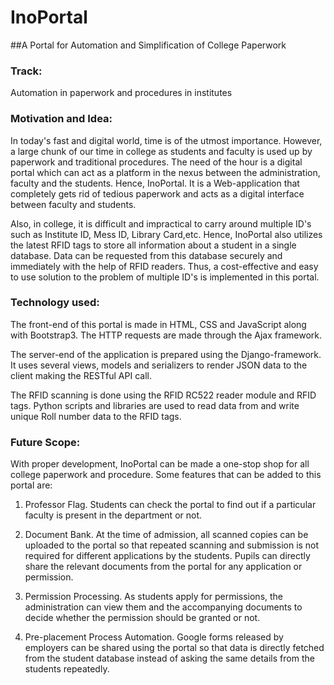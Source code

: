 # InoPortal 
##A Portal for Automation and Simplification of College Paperwork

### Track:
Automation in paperwork and procedures in institutes

### Motivation and Idea:
In today's fast and digital world, time is of the utmost importance. However, a large chunk of our time in college as students and faculty is used up by paperwork and traditional procedures. The need of the hour is a digital portal which can act as a platform in the nexus between the administration, faculty and the students. Hence, InoPortal. It is a Web-application that completely gets rid of tedious paperwork and acts as a digital interface between faculty and students. 

Also, in college, it is difficult and impractical to carry around multiple ID's such as Institute ID, Mess ID, Library Card,etc. Hence, InoPortal also utilizes the latest RFID tags to store all information about a student in a single database. Data can be requested from this database securely and immediately with the help of RFID readers. Thus, a cost-effective and easy to use solution to the problem of multiple ID's is implemented in this portal.

### Technology used:
The front-end of this portal is made in HTML, CSS and JavaScript along with Bootstrap3. The HTTP requests are made through the Ajax framework.
 
The server-end of the application is prepared using the Django-framework. It uses several views, models and serializers to render JSON data to the client making the RESTful API call. 

The RFID scanning is done using the RFID RC522 reader module and RFID tags. Python scripts and libraries are used to read data from and write unique Roll number data to the RFID tags.

### Future Scope:
With proper development, InoPortal can be made a one-stop shop for all college paperwork and procedure. Some features that can be added to this portal are:

1. Professor Flag. Students can check the portal to find out if a particular faculty is present in the department or not.

2. Document Bank. At the time of admission, all scanned copies can be uploaded to the portal so that repeated scanning and submission is not required for different applications by the students. Pupils can directly share the relevant documents from the portal for any application or permission.

3. Permission Processing. As students apply for permissions, the administration can view them and the accompanying documents to decide whether the permission should be granted or not.

4. Pre-placement Process Automation. Google forms released by employers can be shared using the portal so that data is directly fetched from the student database instead of asking the same details from the students repeatedly.